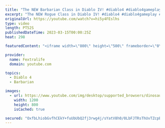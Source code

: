 ```yaml
---
title: "The NEW Barbarian Class in Diablo IV! #diablo4 #diablo4gameplay #shorts"
excerpt: "The NEW Rogue Class in Diablo IV! #diablo4 #diablo4gameplay #shorts Don't forget to like the video and subscribe to our ..."
originalUrl: https://youtube.com/watch?v=hi5y4FEslhs
type: video
length: PT52S
publishedDateTime: 2023-03-15T00:00:25Z
heat: 298

featuredContent: "<iframe width=\"800\" height=\"500\" frameborder=\"0\" src=\"https://www.youtube.com/embed/hi5y4FEslhs\" allow=\"accelerometer; autoplay; encrypted-media; gyroscope; picture-in-picture\" allowfullscreen></iframe>"

provider:
  name: Fextralife
  domain: youtube.com

topics:
  - Diablo 4
  - Barbarian

images:
  - url: https://www.youtube.com/img/desktop/supported_browsers/dinosaur.png
    width: 1200
    height: 800
    isCached: true

secured: "OxfbLhiobGvfhCEkY+fuUbUbQ2fj3rwg4j/sYatV8h0/0LbFJTRsThUvTZcpBCFDxXOS6l44tlsRJNMshF4PCeAn/tf+43dNdQBXLwl999MLQj3dzKHgQoLZCnsOJ2Em+gHg6xCTq69bdT1zBHQH8dmIQoRDDuHLDy8HAed44XvUYtF/HkQrVL5BrsMJ+cHKudWTinsxlAGc9RWO+pnlPVMUXT5jQKbuUWqPZglQ7xQINk5X83LcD74KpiNQzykbj4xQ6Qu9Qe3xVwHN8K++0ZW/DOyr403eUl2SXUuC1SjHDVxEo2QeVYeWQx6V31KlAG1hSvLEwPX14xrjBz+1RLnwbtfsAnY9N8N4mXdprm2Z4MIdB8GNaAV9OxLdhVrEaks3U3MRIFSDvbGGutjSqQ==;uwv/Y8YGUuvLpaeESIbAoA=="
---
```


